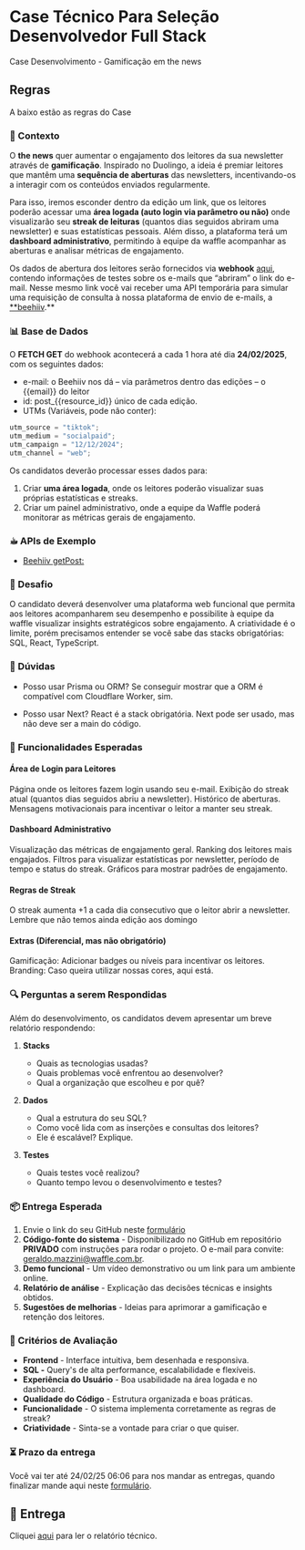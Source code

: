 # Case Técnico Para Seleção Desenvolvedor Full Stack

Case Desenvolvimento - Gamificação em the news

## Regras

A baixo estão as regras do Case

### 📌 Contexto

O **the news** quer aumentar o engajamento dos leitores da sua newsletter através de **gamificação**. Inspirado no Duolingo, a ideia é premiar leitores que mantêm uma **sequência de aberturas** das newsletters, incentivando-os a interagir com os conteúdos enviados regularmente.

Para isso, iremos esconder dentro da edição um link, que os leitores poderão acessar uma **área logada (auto login via parâmetro ou não)** onde visualizarão seu **streak de leituras** (quantos dias seguidos abriram uma newsletter) e suas estatísticas pessoais. Além disso, a plataforma terá um **dashboard administrativo**, permitindo à equipe da waffle acompanhar as aberturas e analisar métricas de engajamento.

Os dados de abertura dos leitores serão fornecidos via **webhook** [aqui](https://app.thenewscc.com.br/case), contendo informações de testes sobre os e-mails que “abriram” o link do e-mail. Nesse mesmo link você vai receber uma API temporária para simular uma requisição de consulta à nossa plataforma de envio de e-mails, a [**beehiiv](https://developers.beehiiv.com/welcome/getting-started).**

### 📊 Base de Dados

O **FETCH GET** do webhook acontecerá a cada 1 hora até dia **24/02/2025**, com os seguintes dados:

- e-mail: o Beehiiv nos dá – via parâmetros dentro das edições – o {{email}} do leitor
- id: post_{{resource_id}} único de cada edição.
- UTMs (Variáveis, pode não conter):

```javascript
utm_source = "tiktok";
utm_medium = "socialpaid";
utm_campaign = "12/12/2024";
utm_channel = "web";
```

Os candidatos deverão processar esses dados para:

1. Criar **uma área logada**, onde os leitores poderão visualizar suas próprias estatísticas e streaks.
2. Criar um painel administrativo, onde a equipe da Waffle poderá monitorar as métricas gerais de engajamento.

### ☕︎ APIs de Exemplo

- [Beehiiv getPost: ](https://backend.testeswaffle.org/webhooks/case/publication/teste/post/post_00000000-0000-0000-0000-000000000000)

### 🚀 Desafio

O candidato deverá desenvolver uma plataforma web funcional que permita aos leitores acompanharem seu desempenho e possibilite à equipe da waffle visualizar insights estratégicos sobre engajamento. A criatividade é o limite, porém precisamos entender se você sabe das stacks obrigatórias: SQL, React, TypeScript.

### 🧐 Dúvidas

- Posso usar Prisma ou ORM? Se conseguir mostrar que a ORM é compatível com Cloudflare Worker, sim.

- Posso usar Next? React é a stack obrigatória. Next pode ser usado, mas não deve ser a main do código.

### 🎯 Funcionalidades Esperadas

#### Área de Login para Leitores

Página onde os leitores fazem login usando seu e-mail.
Exibição do streak atual (quantos dias seguidos abriu a newsletter).
Histórico de aberturas.
Mensagens motivacionais para incentivar o leitor a manter seu streak.

#### Dashboard Administrativo

Visualização das métricas de engajamento geral.
Ranking dos leitores mais engajados.
Filtros para visualizar estatísticas por newsletter, período de tempo e status do streak.
Gráficos para mostrar padrões de engajamento.

#### Regras de Streak

O streak aumenta +1 a cada dia consecutivo que o leitor abrir a newsletter.
Lembre que não temos ainda edição aos domingo

#### Extras (Diferencial, mas não obrigatório)

Gamificação: Adicionar badges ou níveis para incentivar os leitores.
Branding: Caso queira utilizar nossas cores, aqui está.

### **🔍 Perguntas a serem Respondidas**

Além do desenvolvimento, os candidatos devem apresentar um breve relatório respondendo:

1. **Stacks**
    - Quais as tecnologias usadas?
    - Quais problemas você enfrentou ao desenvolver?
    - Qual a organização que escolheu e por quê?

2. **Dados**
    - Qual a estrutura do seu SQL?
    - Como você lida com as inserções e consultas dos leitores?
    - Ele é escalável? Explique.

3. **Testes**
    - Quais testes você realizou?
    - Quanto tempo levou o desenvolvimento e testes?

### **📦 Entrega Esperada**

1. Envie o link do seu GitHub neste [formulário](https://tally.so/r/3jka89)
2. **Código-fonte do sistema** - Disponibilizado no GitHub em repositório **PRIVADO** com instruções para rodar o projeto. O e-mail para convite: [geraldo.mazzini@waffle.com.br](mailto:geraldo.mazzini@waffle.com.br).
3. **Demo funcional** - Um vídeo demonstrativo ou um link para um ambiente online.
4. **Relatório de análise** - Explicação das decisões técnicas e insights obtidos.
5. **Sugestões de melhorias** - Ideias para aprimorar a gamificação e retenção dos leitores.

### **📌 Critérios de Avaliação**

- **Frontend** - Interface intuitiva, bem desenhada e responsiva.
- **SQL -** Query's de alta performance, escalabilidade e flexíveis.
- **Experiência do Usuário** - Boa usabilidade na área logada e no dashboard.
- **Qualidade do Código** - Estrutura organizada e boas práticas.
- **Funcionalidade** - O sistema implementa corretamente as regras de streak?
- **Criatividade** - Sinta-se a vontade para criar o que quiser.

### ⏳ Prazo da entrega

Você vai ter até 24/02/25 06:06 para nos mandar as entregas, quando finalizar mande aqui neste [formulário](https://tally.so/r/3jka89).

## 🚚 Entrega

Cliquei [aqui](./docs/README.md) para ler o relatório técnico.
